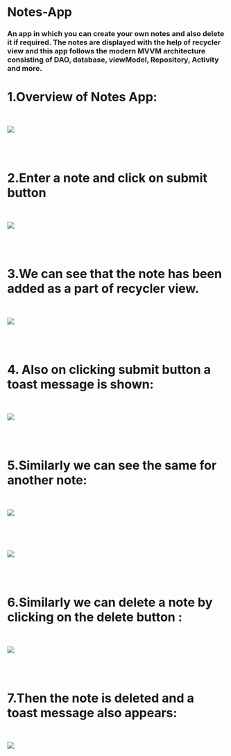 # Notes-App

### An app in which you can create your own notes and also delete it if required. The notes are displayed with the help of recycler view and this app follows the modern MVVM architecture consisting of DAO, database, viewModel, Repository, Activity and more.


# 1.Overview of Notes App:

</br>

![](images/image1.png)

</br>
</br>

# 2.Enter a note and click on submit button 

</br>

![](images/image5.png)

</br>
</br>


# 3.We can see that the note has been added as a part of recycler view.

</br>

![](images/image6.png)

</br>
</br>

# 4. Also on clicking submit button a toast message is shown:

</br>

![](images/image4.png)

</br>
</br>

# 5.Similarly we can see the same for another note:

</br>

![](images/image7.png)

</br>
</br>

</br>

![](images/image8.png)

</br>
</br>

# 6.Similarly we can delete a note by clicking on the delete button :
</br>

![](images/image10.png)

</br>
</br>

# 7.Then the note is deleted and a toast message also appears:

</br>

![](images/image9.png)

</br>
</br>
